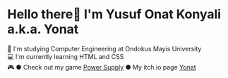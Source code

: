 # Hello there👋 I'm Yusuf Onat Konyali a.k.a. Yonat
📝 I'm studying Computer Engineering at Ondokus Mayis University <br />
💻 I'm currently learning HTML and CSS  <br />
🎮 ● Check out my game [Power Supply](https://additionalram.itch.io/power-supply) 
    ● My itch.io page [Yonat](https://yonat-05.itch.io/)
